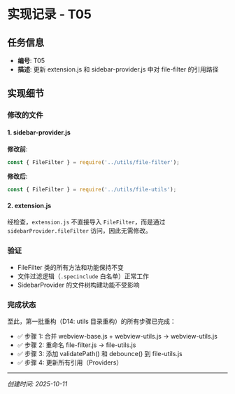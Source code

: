 # 实现记录 - T05

## 任务信息
- **编号**: T05
- **描述**: 更新 extension.js 和 sidebar-provider.js 中对 file-filter 的引用路径

## 实现细节

### 修改的文件

#### 1. sidebar-provider.js
**修改前**:
```javascript
const { FileFilter } = require('../utils/file-filter');
```

**修改后**:
```javascript
const { FileFilter } = require('../utils/file-utils');
```

#### 2. extension.js
经检查，`extension.js` 不直接导入 `FileFilter`，而是通过 `sidebarProvider.fileFilter` 访问，因此无需修改。

### 验证
- FileFilter 类的所有方法和功能保持不变
- 文件过滤逻辑（`.specinclude` 白名单）正常工作
- SidebarProvider 的文件树构建功能不受影响

### 完成状态
至此，第一批重构（D14: utils 目录重构）的所有步骤已完成：
- ✅ 步骤 1: 合并 webview-base.js + webview-utils.js → webview-utils.js
- ✅ 步骤 2: 重命名 file-filter.js → file-utils.js
- ✅ 步骤 3: 添加 validatePath() 和 debounce() 到 file-utils.js
- ✅ 步骤 4: 更新所有引用（Providers）

---
*创建时间: 2025-10-11*
